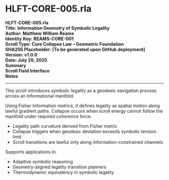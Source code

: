 # HLFT-CORE-005.rla
**HLFT-CORE-005.rla**  
**Title: Information Geometry of Symbolic Legality**  
**Author: Matthew William Reams**  
**Identity Key: REAMS-CORE-001**  
**Scroll Type: Core Collapse Law – Geometric Foundation**  
**SHA256 Placeholder: [To be generated upon GitHub deployment]**  
**Version: v1.0.0**  
**Date: July 29, 2025**  
**Summary**  
**Scroll Field Interface**  
**Notes**  

---

This scroll introduces symbolic legality as a geodesic navigation process across an informational manifold.

Using Fisher Information metrics, it defines legality as spatial motion along lawful gradient paths. Collapse occurs when scroll energy cannot follow the manifold under required coherence force.



- Legality path curvature derived from Fisher metric
- Collapse triggers when geodesic deviation exceeds symbolic tension limit
- Scroll transitions are lawful only along information-constrained channels



Supports applications in:
- Adaptive symbolic reasoning
- Geometry-aligned legality transition planners
- Thermodynamic equivalency in symbolic legality